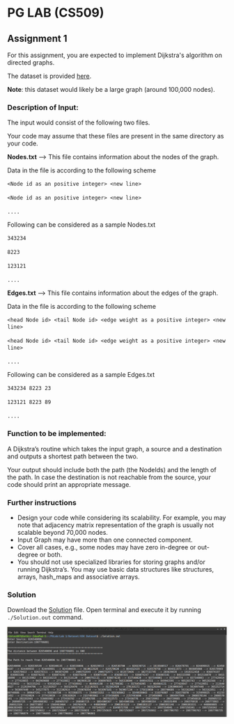 # PG LAB (CS509)

## Assignment 1

For this assignment, you are expected to implement Dijkstra's algorithm on directed graphs. 

The dataset is provided [here](Dataset).

**Note**: this dataset would likely be a large graph (around 100,000 nodes).

### Description of Input:

The input would consist of the following two files. 

Your code may assume that these files are present in the same directory as your code.

**Nodes.txt** --> This file contains information about the nodes of the graph. 

Data in the file is according to the following scheme

    <Node id as an positive integer> <new line>
    
    <Node id as an positive integer> <new line>
    
    ....
  
Following can be considered as a sample Nodes.txt

    343234
    
    8223
    
    123121
    
    ....
    
**Edges.txt** --> This file contains information about the edges of the graph. 

Data in the file is according to the following scheme

    <head Node id> <tail Node id> <edge weight as a positive integer> <new line>
    
    <head Node id> <tail Node id> <edge weight as a positive integer> <new line>
    
    ....
    
Following can be considered as a sample Edges.txt

    343234 8223 23
    
    123121 8223 89
    
    ....

### Function to be implemented:

A Dijkstra’s routine which takes the input graph, a source and a destination and outputs a shortest path between the two.

Your output should include both the path (the NodeIds) and the length of the path. In case the destination is not reachable
from the source, your code should print an appropriate message.

### Further instructions

* Design your code while considering its scalability. For example, you may note that adjacency matrix representation of the graph is usually not scalable beyond 70,000 nodes.
* Input Graph may have more than one connected component.
* Cover all cases, e.g., some nodes may have zero in-degree or out-degree or both.
* You should not use specialized libraries for storing graphs and/or running Dijkstra’s. You may use basic data structures like structures, arrays, hash_maps and associative arrays.

### Solution 

Download the [Solution](Solution.out) file. Open terminal and execute it by running `./Solution.out` command.

![Output](output/solution.png)
